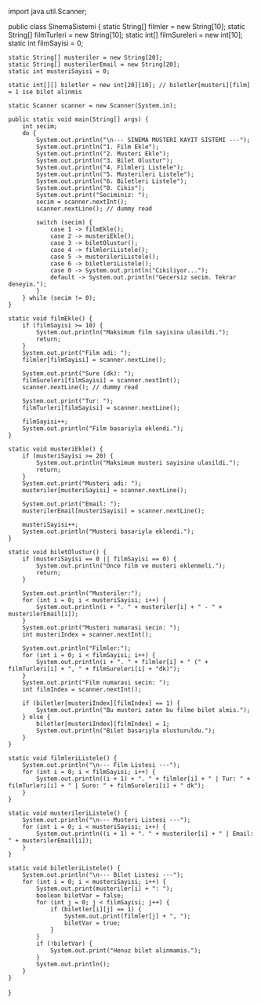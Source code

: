 import java.util.Scanner;

public class SinemaSistemi {
    static String[] filmler = new String[10];
    static String[] filmTurleri = new String[10];
    static int[] filmSureleri = new int[10];
    static int filmSayisi = 0;

    static String[] musteriler = new String[20];
    static String[] musterilerEmail = new String[20];
    static int musteriSayisi = 0;

    static int[][] biletler = new int[20][10]; // biletler[musteri][film] = 1 ise bilet alinmis

    static Scanner scanner = new Scanner(System.in);

    public static void main(String[] args) {
        int secim;
        do {
            System.out.println("\n--- SINEMA MUSTERI KAYIT SISTEMI ---");
            System.out.println("1. Film Ekle");
            System.out.println("2. Musteri Ekle");
            System.out.println("3. Bilet Olustur");
            System.out.println("4. Filmleri Listele");
            System.out.println("5. Musterileri Listele");
            System.out.println("6. Biletleri Listele");
            System.out.println("0. Cikis");
            System.out.print("Seciminiz: ");
            secim = scanner.nextInt();
            scanner.nextLine(); // dummy read

            switch (secim) {
                case 1 -> filmEkle();
                case 2 -> musteriEkle();
                case 3 -> biletOlustur();
                case 4 -> filmleriListele();
                case 5 -> musterileriListele();
                case 6 -> biletleriListele();
                case 0 -> System.out.println("Cikiliyor...");
                default -> System.out.println("Gecersiz secim. Tekrar deneyin.");
            }
        } while (secim != 0);
    }

    static void filmEkle() {
        if (filmSayisi >= 10) {
            System.out.println("Maksimum film sayisina ulasildi.");
            return;
        }
        System.out.print("Film adi: ");
        filmler[filmSayisi] = scanner.nextLine();

        System.out.print("Sure (dk): ");
        filmSureleri[filmSayisi] = scanner.nextInt();
        scanner.nextLine(); // dummy read

        System.out.print("Tur: ");
        filmTurleri[filmSayisi] = scanner.nextLine();

        filmSayisi++;
        System.out.println("Film basariyla eklendi.");
    }

    static void musteriEkle() {
        if (musteriSayisi >= 20) {
            System.out.println("Maksimum musteri sayisina ulasildi.");
            return;
        }
        System.out.print("Musteri adi: ");
        musteriler[musteriSayisi] = scanner.nextLine();

        System.out.print("Email: ");
        musterilerEmail[musteriSayisi] = scanner.nextLine();

        musteriSayisi++;
        System.out.println("Musteri basariyla eklendi.");
    }

    static void biletOlustur() {
        if (musteriSayisi == 0 || filmSayisi == 0) {
            System.out.println("Once film ve musteri eklenmeli.");
            return;
        }

        System.out.println("Musteriler:");
        for (int i = 0; i < musteriSayisi; i++) {
            System.out.println(i + ". " + musteriler[i] + " - " + musterilerEmail[i]);
        }
        System.out.print("Musteri numarasi secin: ");
        int musteriIndex = scanner.nextInt();

        System.out.println("Filmler:");
        for (int i = 0; i < filmSayisi; i++) {
            System.out.println(i + ". " + filmler[i] + " (" + filmTurleri[i] + ", " + filmSureleri[i] + "dk)");
        }
        System.out.print("Film numarasi secin: ");
        int filmIndex = scanner.nextInt();

        if (biletler[musteriIndex][filmIndex] == 1) {
            System.out.println("Bu musteri zaten bu filme bilet almis.");
        } else {
            biletler[musteriIndex][filmIndex] = 1;
            System.out.println("Bilet basariyla olusturuldu.");
        }
    }

    static void filmleriListele() {
        System.out.println("\n--- Film Listesi ---");
        for (int i = 0; i < filmSayisi; i++) {
            System.out.println((i + 1) + ". " + filmler[i] + " | Tur: " + filmTurleri[i] + " | Sure: " + filmSureleri[i] + " dk");
        }
    }

    static void musterileriListele() {
        System.out.println("\n--- Musteri Listesi ---");
        for (int i = 0; i < musteriSayisi; i++) {
            System.out.println((i + 1) + ". " + musteriler[i] + " | Email: " + musterilerEmail[i]);
        }
    }

    static void biletleriListele() {
        System.out.println("\n--- Bilet Listesi ---");
        for (int i = 0; i < musteriSayisi; i++) {
            System.out.print(musteriler[i] + ": ");
            boolean biletVar = false;
            for (int j = 0; j < filmSayisi; j++) {
                if (biletler[i][j] == 1) {
                    System.out.print(filmler[j] + ", ");
                    biletVar = true;
                }
            }
            if (!biletVar) {
                System.out.print("Henuz bilet alinmamis.");
            }
            System.out.println();
        }
    }
}
